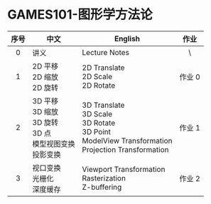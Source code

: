 # GAMES101-图形学方法论

| 序号 | 中文                                                         | English                                                      |  作业  |
| :--: | ------------------------------------------------------------ | ------------------------------------------------------------ | :----: |
|  0   | 讲义                                                         | Lecture Notes                                                |   \    |
|  1   | 2D 平移<br />2D 缩放<br />2D 旋转                            | 2D Translate<br />2D Scale<br />2D Rotate                    | 作业 0 |
|  2   | 3D 平移<br />3D 缩放<br />3D 旋转 <br />3D 点<br />模型视图变换<br />投影变换 | 3D Translate<br />3D Scale<br />3D Rotate<br />3D Point<br />ModelView  Transformation<br />Projection Transformation | 作业 1 |
|  3   | 视口变换<br />光栅化<br />深度缓存                           | Viewport Transformation<br />Rasterization<br />Z-buffering  | 作业 2 |

